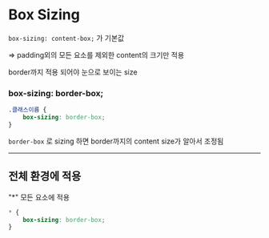 # Box Sizing

`box-sizing: content-box;` 가 기본값

⇒ padding외의 모든 요소를 제외한 content의 크기만 적용

border까지 적용 되어야 눈으로 보이는 size

### box-sizing: border-box;

```css
.클래스이름 {
	box-sizing: border-box;
}
```

`border-box` 로 sizing 하면 border까지의 content size가 알아서 조정됨

---

## 전체 환경에 적용

"*" 모든 요소에 적용

```css
* {
	box-sizing: border-box;
}
```
